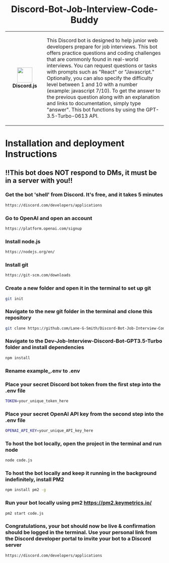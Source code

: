 <h1 align="center">Discord-Bot-Job-Interview-Code-Buddy</h1>
<table align="center">
  <tr>
    <td align="center" height="108" width="108">
        <img     src="https://camo.githubusercontent.com/2993f7180d5cc3231060f66cfa1f0f65a1d09c0efd68d08d0190902ba9200d81/68747470733a2f2f7777772e7376677265706f2e636f6d2f73686f772f3335333635352f646973636f72642d69636f6e2e737667"
        width="48"
        height="48"
        />
        <br /><strong>Discord.js</strong>
    </td>
    <td align="center" height="108">
      <p align="left">This Discord bot is designed to help junior web developers prepare for job interviews. This bot offers practice questions and coding challenges that are commonly found in real-world interviews. You can request questions or tasks with prompts such as "React" or "Javascript." Optionally, you can also specify the difficulty level between 1 and 10 with a number (example: javascript 7/10). To get the answer to the previous question along with an explanation and links to documentation, simply type "answer". This bot functions by using the GPT-3.5-Turbo-0613 API.
      </p>
     </td>
   </tr>
 </table>

# Installation and deployment Instructions

## !!This bot does NOT respond to DMs, it must be in a server with you!!

### Get the bot 'shell' from Discord. It's free, and it takes 5 minutes
```sh
https://discord.com/developers/applications
```
### Go to OpenAI and open an account
```sh
https://platform.openai.com/signup
```
### Install node.js
```sh
https://nodejs.org/en/
```
### Install git
```sh
https://git-scm.com/downloads
```
### Create a new folder and open it in the terminal to set up git
```sh
git init
```
### Navigate to the new git folder in the terminal and clone this repository
```sh
git clone https://github.com/Lane-G-Smith/Discord-Bot-Job-Interview-Code-Buddy.git
```
### Navigate to the Dev-Job-Interview-Discord-Bot-GPT3.5-Turbo folder and install dependencies
```sh
npm install
```
### Rename example_.env to .env
### Place your secret Discord bot token from the first step into the .env file
```sh
TOKEN=your_unique_token_here
```
### Place your secret OpenAI API key from the second step into the .env file
```sh
OPENAI_API_KEY=your_unique_API_key_here
```
### To host the bot locally, open the project in the terminal and run node
```sh
node code.js
```
### To host the bot locally and keep it running in the background indefinitely, install PM2
```sh
npm install pm2 -g
```
### Run your bot locally using pm2 https://pm2.keymetrics.io/
```sh
pm2 start code.js
```
### Congratulations, your bot should now be live & confirmation should be logged in the terminal. Use your personal link from the Discord developer portal to invite your bot to a Discord server
```sh
https://discord.com/developers/applications
```
